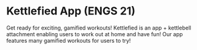 # Kettlefied App (ENGS 21)

Get ready for exciting, gamified workouts! Kettlefied is an app + kettlebell attachment enabling users to work out at home and have fun! Our app features many gamified workouts for users to try!
